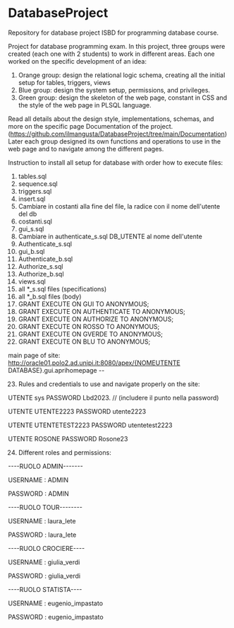 # DatabaseProject
Repository for database project ISBD for programming database course.

Project for database programming exam. In this project, three groups were created (each one with 2 students) to work in different areas. Each one worked on the specific development of an idea:
1. Orange group: design the relational logic schema, creating all the initial setup for tables, triggers, views
2. Blue group: design the system setup, permissions, and privileges.
3. Green group: design the skeleton of the web page, constant in CSS and the style of the web page in PLSQL language.

Read all details about the design style, implementations, schemas, and more on the specific page Documentation of the project. (https://github.com/ilmangusta/DatabaseProject/tree/main/Documentation)
Later each group designed its own functions and operations to use in the web page and to navigate among the different pages.

Instruction to install all setup for database with order how to execute files:
1) tables.sql
2) sequence.sql
3) triggers.sql
4) insert.sql
5) Cambiare in costanti alla fine del file, la radice con il nome dell'utente del db
6) costanti.sql
7) gui_s.sql
8) Cambiare in authenticate_s.sql DB_UTENTE al nome dell'utente 
9) Authenticate_s.sql
10) gui_b.sql
11) Authenticate_b.sql
12) Authorize_s.sql
13) Authorize_b.sql
14) views.sql
15) all *_s.sql files (specifications)
16) all *_b.sql files (body)
17) GRANT EXECUTE ON GUI TO ANONYMOUS;
18) GRANT EXECUTE ON AUTHENTICATE TO ANONYMOUS;
19) GRANT EXECUTE ON AUTHORIZE TO ANONYMOUS;
20) GRANT EXECUTE ON ROSSO TO ANONYMOUS;
21) GRANT EXECUTE ON GVERDE TO ANONYMOUS;
22) GRANT EXECUTE ON BLU TO ANONYMOUS;

main page of site: http://oracle01.polo2.ad.unipi.it:8080/apex/{NOMEUTENTE DATABASE}.gui.aprihomepage --

23) Rules and credentials to use and navigate properly on the site:

UTENTE sys PASSWORD Lbd2023. // (includere il punto nella password)

UTENTE UTENTE2223 PASSWORD utente2223

UTENTE UTENTETEST2223 PASSWORD utentetest2223

UTENTE ROSONE PASSWORD Rosone23

24) Different roles and permissions:

----RUOLO ADMIN-------

USERNAME : ADMIN

PASSWORD : ADMIN

----RUOLO TOUR--------

USERNAME : laura_lete

PASSWORD : laura_lete

----RUOLO CROCIERE----

USERNAME : giulia_verdi

PASSWORD : giulia_verdi

----RUOLO STATISTA----

USERNAME : eugenio_impastato

PASSWORD : eugenio_impastato


